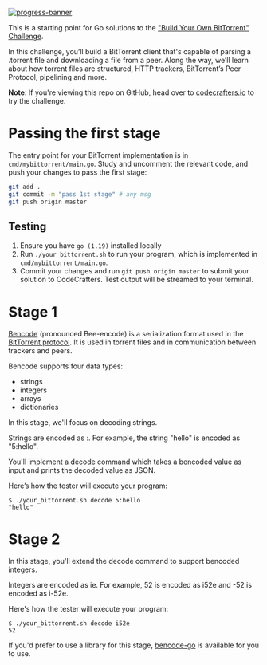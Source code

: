 [![progress-banner](https://backend.codecrafters.io/progress/bittorrent/cc170dc5-6c1b-49f2-9b7e-2d22e3750ae8)](https://app.codecrafters.io/users/codecrafters-bot?r=2qF)

This is a starting point for Go solutions to the
["Build Your Own BitTorrent" Challenge](https://app.codecrafters.io/courses/bittorrent/overview).

In this challenge, you’ll build a BitTorrent client that's capable of parsing a
.torrent file and downloading a file from a peer. Along the way, we’ll learn
about how torrent files are structured, HTTP trackers, BitTorrent’s Peer
Protocol, pipelining and more.

**Note**: If you're viewing this repo on GitHub, head over to
[codecrafters.io](https://codecrafters.io) to try the challenge.

# Passing the first stage

The entry point for your BitTorrent implementation is in
`cmd/mybittorrent/main.go`. Study and uncomment the relevant code, and push your
changes to pass the first stage:

```sh
git add .
git commit -m "pass 1st stage" # any msg
git push origin master
```
## Testing

1. Ensure you have `go (1.19)` installed locally
2. Run `./your_bittorrent.sh` to run your program, which is implemented in
   `cmd/mybittorrent/main.go`.
3. Commit your changes and run `git push origin master` to submit your solution
   to CodeCrafters. Test output will be streamed to your terminal.

# Stage 1
[Bencode](https://en.wikipedia.org/wiki/Bencode) (pronounced Bee-encode) is a serialization format used in the [BitTorrent protocol](https://www.bittorrent.org/beps/bep_0003.html). It is used in torrent files and in communication between trackers and peers.

Bencode supports four data types:
- strings
- integers
- arrays
- dictionaries

In this stage, we'll focus on decoding strings.

Strings are encoded as <length>:<contents>. For example, the string "hello" is encoded as "5:hello".

You'll implement a decode command which takes a bencoded value as input and prints the decoded value as JSON.

Here’s how the tester will execute your program:

```
$ ./your_bittorrent.sh decode 5:hello
"hello"
```

# Stage 2
In this stage, you'll extend the decode command to support bencoded integers.

Integers are encoded as i<number>e. For example, 52 is encoded as i52e and -52 is encoded as i-52e.

Here's how the tester will execute your program:

```
$ ./your_bittorrent.sh decode i52e
52
```

If you'd prefer to use a library for this stage, [bencode-go](https://github.com/jackpal/bencode-go) is available for you to use.
